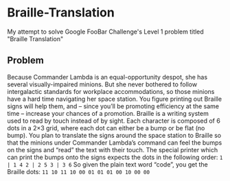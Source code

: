 # Braille-Translation
My attempt to solve Google FooBar Challenge's Level 1 problem titled "Braille Translation"

## Problem
Because Commander Lambda is an equal-opportunity despot, she has several visually-impaired minions. But she never bothered to follow intergalactic standards for workplace accommodations, so those minions have a hard time navigating her space station. You figure printing out Braille signs will help them, and – since you’ll be promoting efficiency at the same time – increase your chances of a promotion. Braille is a writing system used to read by touch instead of by sight. Each character is composed of 6 dots in a 2×3 grid, where each dot can either be a bump or be flat (no bump). You plan to translate the signs around the space station to Braille so that the minions under Commander Lambda’s command can feel the bumps on the signs and “read” the text with their touch. The special printer which can print the bumps onto the signs expects the dots in the following order:
`1 | 1 4
2 | 2 5
3 | 3 6`
So given the plain text word “code”, you get the Braille dots:
`11 10 11 10
00 01 01 01
00 10 00 00`
